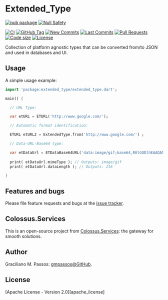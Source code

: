 # Extended_Type

[![pub package](https://img.shields.io/pub/v/extended_type.svg?logo=dart&logoColor=00b9fc)](https://pub.dartlang.org/packages/extended_type)
[![Null Safety](https://img.shields.io/badge/null-safety-brightgreen)](https://dart.dev/null-safety)


[![CI](https://img.shields.io/github/workflow/status/Colossus-Services/extended_type/Dart%20CI/master?logo=github-actions&logoColor=white)](https://github.com/Colossus-Services/extended_type/actions)
[![GitHub Tag](https://img.shields.io/github/v/tag/Colossus-Services/extended_type?logo=git&logoColor=white)](https://github.com/Colossus-Services/extended_type/releases)
[![New Commits](https://img.shields.io/github/commits-since/Colossus-Services/extended_type/latest?logo=git&logoColor=white)](https://github.com/Colossus-Services/extended_type/network)
[![Last Commits](https://img.shields.io/github/last-commit/Colossus-Services/extended_type?logo=git&logoColor=white)](https://github.com/Colossus-Services/extended_type/commits/master)
[![Pull Requests](https://img.shields.io/github/issues-pr/Colossus-Services/extended_type?logo=github&logoColor=white)](https://github.com/Colossus-Services/extended_type/pulls)
[![Code size](https://img.shields.io/github/languages/code-size/Colossus-Services/extended_type?logo=github&logoColor=white)](https://github.com/Colossus-Services/extended_type)
[![License](https://img.shields.io/github/license/Colossus-Services/extended_type?logo=open-source-initiative&logoColor=green)](https://github.com/Colossus-Services/extended_type/blob/master/LICENSE)

Collection of platform agnostic types that can be converted from/to JSON and used in databases and UI.

## Usage

A simple usage example:

```dart
import 'package:extended_type/extended_type.dart';

main() {

  // URL Type:

  var etURL = ETURL('http://www.google.com/');

  // Automatic format identification:

  ETURL etURL2 = ExtendedType.from('http://www.google.com/') ;

  // Data-URL-Base64 type:

  var etDataUrl = ETDataBase64URL('data:image/gif;base64,R0lGODlhEAAQAMQAAORHHOVSKudfOulrSOp3WOyDZu6QdvCchPGolfO0o/XBs/fNwfjZ0frl3/zy7////wAAAAAAAAAAAAAAAAAAAAAAAAAAAAAAAAAAAAAAAAAAAAAAAAAAAAAAAAAAAAAAACH5BAkAABAALAAAAAAQABAAAAVVICSOZGlCQAosJ6mu7fiyZeKqNKToQGDsM8hBADgUXoGAiqhSvp5QAnQKGIgUhwFUYLCVDFCrKUE1lBavAViFIDlTImbKC5Gm2hB0SlBCBMQiB0UjIQA7') ;
      
  print( etDataUrl.mimeType ); // Outputs: image/gif
  print( etDataUrl.dataLength ); // Outputs: 216

}
```

## Features and bugs

Please file feature requests and bugs at the [issue tracker][tracker].

[tracker]: https://github.com/Colossus-Services/extended_type/issues

## Colossus.Services

This is an open-source project from [Colossus.Services][colossus]:
the gateway for smooth solutions.

## Author

Graciliano M. Passos: [gmpassos@GitHub][gmpassos_github].

## License

[Apache License - Version 2.0][apache_license]



[gmpassos_github]: https://github.com/gmpassos
[colossus]: https://colossus.services/
[artistic_license]: https://github.com/Colossus-Services/extended_type/blob/master/LICENSE

